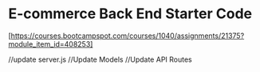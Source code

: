 # E-commerce Back End Starter Code

[https://courses.bootcampspot.com/courses/1040/assignments/21375?module_item_id=408253]

//update server.js
//Update Models
//Update API Routes